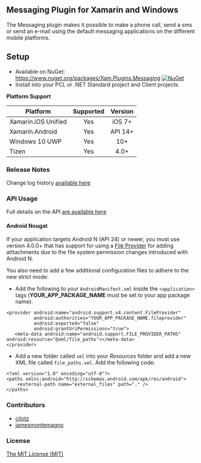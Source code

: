 
## Messaging Plugin for Xamarin and Windows

The Messaging plugin makes it possible to make a phone call, send a sms or send an e-mail using the default messaging applications on the different mobile platforms.

## Setup
* Available on NuGet: https://www.nuget.org/packages/Xam.Plugins.Messaging [![NuGet](https://img.shields.io/nuget/v/Plugin.Permissions.svg?label=NuGet)](https://www.nuget.org/packages/Xam.Plugins.Messaging/)
* Install into your PCL or .NET Standard project and Client projects.

**Platform Support**

|Platform|Supported|Version|
| ------------------- | :-----------: | :------------------: |
|Xamarin.iOS Unified|Yes|iOS 7+|
|Xamarin.Android|Yes|API 14+|
|Windows 10 UWP|Yes|10+|
|Tizen|Yes|4.0+|

### Release Notes
Change log history [available here](ChangeLog.md)

### API Usage
Full details on the API [are available here](Details.md)

#### Android Nougat

If your application targets Android N (API 24) or newer, you must use version 4.0.0+ that has support for using a [File Provider](https://developer.android.com/reference/android/support/v4/content/FileProvider.html) for adding atttachments due to the file system permission changes introduced with Android N.

You also need to add a few additional configuration files to adhere to the new strict mode:

*  Add the following to your `AndroidManifest.xml` inside the `<application>` tags (**YOUR_APP_PACKAGE_NAME** must be set to your app package name):
```
<provider android:name="android.support.v4.content.FileProvider" 
          android:authorities="YOUR_APP_PACKAGE_NAME.fileprovider" 
          android:exported="false" 
          android:grantUriPermissions="true">
   <meta-data android:name="android.support.FILE_PROVIDER_PATHS" android:resource="@xml/file_paths"></meta-data>
</provider>
```  
* Add a new folder called `xml` into your *Resources* folder and add a new XML file called `file_paths.xml`.  Add the following code:
```
<?xml version="1.0" encoding="utf-8"?>
<paths xmlns:android="http://schemas.android.com/apk/res/android">
	<external-path name="external_files" path="." />
</paths>
```

### Contributors
* [cjlotz](https://github.com/cjlotz)
* [jamesmontemagno](https://github.com/jamesmontemagno)

### License
[The MIT License (MIT)](LICENSE.md)

